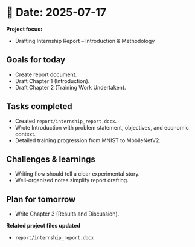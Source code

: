 # 📅 Date: 2025-07-17
**Project focus:**
- Drafting Internship Report – Introduction & Methodology

## Goals for today
- Create report document.  
- Draft Chapter 1 (Introduction).  
- Draft Chapter 2 (Training Work Undertaken).

## Tasks completed
- Created ``report/internship_report.docx``.  
- Wrote Introduction with problem statement, objectives, and economic context.  
- Detailed training progression from MNIST to MobileNetV2.

## Challenges & learnings
- Writing flow should tell a clear experimental story.  
- Well-organized notes simplify report drafting.

## Plan for tomorrow
- Write Chapter 3 (Results and Discussion).

**Related project files updated**
- ``report/internship_report.docx``
